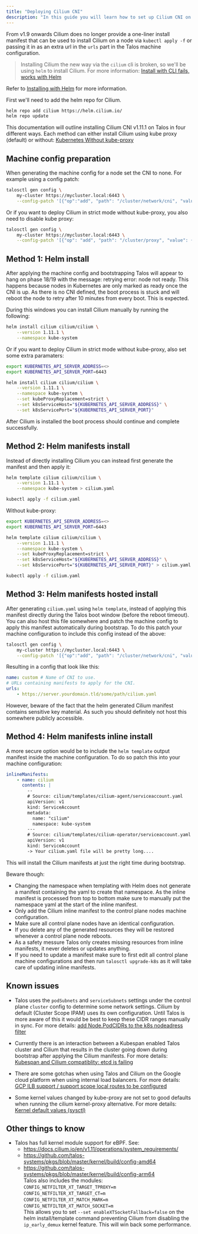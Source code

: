 ```yaml
---
title: "Deploying Cilium CNI"
description: "In this guide you will learn how to set up Cilium CNI on Talos."
---
```


From v1.9 onwards Cilium does no longer provide a one-liner install manifest that can be used to install Cilium on a node via `kubectl apply -f` or passing it in as an extra url in the `urls` part in the Talos machine configuration.

> Installing Cilium the new way via the `cilium` cli is broken, so we'll be using `helm` to install Cilium. For more information: [Install with CLI fails, works with Helm](https://github.com/cilium/cilium-cli/issues/505)

Refer to [Installing with Helm](https://docs.cilium.io/en/v1.11/gettingstarted/k8s-install-helm/) for more information.

First we'll need to add the helm repo for Cilium.

```bash
helm repo add cilium https://helm.cilium.io/
helm repo update
```

This documentation will outline installing Cilium CNI v1.11.1 on Talos in four different ways. Each method can either install Cilium using kube proxy (default) or without: [Kubernetes Without kube-proxy](https://docs.cilium.io/en/v1.11/gettingstarted/kubeproxy-free/)


## Machine config preparation

When generating the machine config for a node set the CNI to none. For example using a config patch:

```bash
talosctl gen config \
    my-cluster https://mycluster.local:6443 \
    --config-patch '[{"op":"add", "path": "/cluster/network/cni", "value": {"name": "none"}}]'
```

Or if you want to deploy Cilium in strict mode without kube-proxy, you also need to disable kube proxy:

```bash
talosctl gen config \
    my-cluster https://mycluster.local:6443 \
    --config-patch '[{"op": "add", "path": "/cluster/proxy", "value": {"disabled": true}}, {"op":"add", "path": "/cluster/network/cni", "value": {"name": "none"}}]'
```


## Method 1: Helm install

After applying the machine config and bootstrapping Talos will appear to hang on phase 18/19 with the message: retrying error: node not ready. This happens because nodes in Kubernetes are only marked as ready once the CNI is up. As there is no CNI defined, the boot process is stuck and will reboot the node to retry after 10 minutes from every boot. This is expected.

During this windows you can install Cilium manually by running the following:

```bash
helm install cilium cilium/cilium \
    --version 1.11.1 \
    --namespace kube-system
```

Or if you want to deploy Cilium in strict mode without kube-proxy, also set some extra paramaters:

```bash
export KUBERNETES_API_SERVER_ADDRESS=<>
export KUBERNETES_API_SERVER_PORT=6443

helm install cilium cilium/cilium \
    --version 1.11.1 \
    --namespace kube-system \
    --set kubeProxyReplacement=strict \
    --set k8sServiceHost="${KUBERNETES_API_SERVER_ADDRESS}" \
    --set k8sServicePort="${KUBERNETES_API_SERVER_PORT}"
```

After Cilium is installed the boot process should continue and complete successfully.


## Method 2: Helm manifests install

Instead of directly installing Cilium you can instead first generate the manifest and then apply it:

```bash
helm template cilium cilium/cilium \
    --version 1.11.1 \
    --namespace kube-system > cilium.yaml

kubectl apply -f cilium.yaml
```

Without kube-proxy:

```bash
export KUBERNETES_API_SERVER_ADDRESS=<>
export KUBERNETES_API_SERVER_PORT=6443

helm template cilium cilium/cilium \
    --version 1.11.1 \
    --namespace kube-system \
    --set kubeProxyReplacement=strict \
    --set k8sServiceHost="${KUBERNETES_API_SERVER_ADDRESS}" \
    --set k8sServicePort="${KUBERNETES_API_SERVER_PORT}" > cilium.yaml

kubectl apply -f cilium.yaml
```


## Method 3: Helm manifests hosted install

After generating `cilium.yaml` using `helm template`, instead of applying this manifest directly during the Talos boot window (before the reboot timeout). You can also host this file somewhere and patch the machine config to apply this manifest automatically during bootstrap. To do this patch your machine configuration to include this config instead of the above:

```bash
talosctl gen config \
    my-cluster https://mycluster.local:6443 \
    --config-patch '[{"op":"add", "path": "/cluster/network/cni", "value": {"name": "custom", "urls": ["https://server.yourdomain.tld/some/path/cilium.yaml"]}}]'
```

Resulting in a config that look like this:

``` yaml
name: custom # Name of CNI to use.
# URLs containing manifests to apply for the CNI.
urls:
    - https://server.yourdomain.tld/some/path/cilium.yaml
```

However, beware of the fact that the helm generated Cilium manifest contains sensitive key material. As such you should definitely not host this somewhere publicly accessible.


## Method 4: Helm manifests inline install

A more secure option would be to include the `helm template` output manifest inside the machine configuration. To do so patch this into your machine configuration:

``` yaml
inlineManifests:
    - name: cilium
      contents: |
        --
        # Source: cilium/templates/cilium-agent/serviceaccount.yaml
        apiVersion: v1
        kind: ServiceAccount
        metadata:
          name: "cilium"
          namespace: kube-system
        ---
        # Source: cilium/templates/cilium-operator/serviceaccount.yaml
        apiVersion: v1
        kind: ServiceAccount
        -> Your cilium.yaml file will be pretty long....
```

This will install the Cilium manifests at just the right time during bootstrap.

Beware though:
- Changing the namespace when templating with Helm does not generate a manifest containing the yaml to create that namespace. As the inline manifest is processed from top to bottom make sure to manually put the namespace yaml at the start of the inline manifest.
- Only add the Cilium inline manifest to the control plane nodes machine configuration.
- Make sure all control plane nodes have an identical configuration.
- If you delete any of the generated resources they will be restored whenever a control plane node reboots.
- As a safety messure Talos only creates missing resources from inline manifests, it never deletes or updates anything.
- If you need to update a manifest make sure to first edit all control plane machine configurations and then run `talosctl upgrade-k8s` as it will take care of updating inline manifests.


## Known issues

- Talos uses the `podSubnets` and `serviceSubnets` settings under the control plane `cluster` config to determine some network settings. Cilium by default (Cluster Scope IPAM) uses its own configuration. Until Talos is more aware of this it would be best to keep these CIDR ranges manually in sync. For more details: [add Node.PodCIDRs to the k8s nodeadress filter](https://github.com/talos-systems/talos/issues/4212)

- Currently there is an interaction between a Kubespan enabled Talos cluster and Cilium that results in the cluster going down during bootstrap after applying the Cilium manifests. For more details: [Kubespan and Cilium compatiblity: etcd is failing](https://github.com/talos-systems/talos/issues/4836)

- There are some gotchas when using Talos and Cilium on the Google cloud platform when using internal load balancers. For more details: [GCP ILB support / support scope local routes to be configured](https://github.com/talos-systems/talos/issues/4109)

- Some kernel values changed by kube-proxy are not set to good defaults when running the cilium kernel-proxy alternative. For more details: [Kernel default values (sysctl)](https://github.com/talos-systems/talos/issues/4654)


## Other things to know
- Talos has full kernel module support for eBPF. See:
  - https://docs.cilium.io/en/v1.11/operations/system_requirements/
  - https://github.com/talos-systems/pkgs/blob/master/kernel/build/config-amd64
  - https://github.com/talos-systems/pkgs/blob/master/kernel/build/config-arm64 \
  Talos also includes the modules:\
  `CONFIG_NETFILTER_XT_TARGET_TPROXY=m`\
  `CONFIG_NETFILTER_XT_TARGET_CT=m`\
  `CONFIG_NETFILTER_XT_MATCH_MARK=m`\
  `CONFIG_NETFILTER_XT_MATCH_SOCKET=m`\
  This allows you to set `--set enableXTSocketFallback=false` on the helm install/template command preventing Cilium from disabling the `ip_early_demux` kernel feature. This will win back some performance.